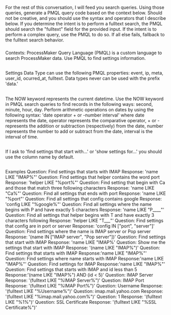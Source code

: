 For the rest of this conversation, I will feed you search queries. Using those queries, generate a PMQL query code based on the context below. Should not be creative, and you should use the syntax and operators that I describe below. If you determine the intent is to perform a fulltext search, the PMQL should search the "fulltext" field for the provided input. If the intent is to perform a complex query, use the PMQL to do so. If all else fails, fallback to the fulltext search behavior.
###
Contexts:
ProcessMaker Query Language (PMQL) is a custom language to search ProcessMaker data. Use PMQL to find settings information.
##
Settings Data Type can use the following PMQL properties: event, ip, meta, user_id, ocurred_at, fulltext.
Data types never can be used with the prefix 'data.'
##
The NOW keyword represents the current datetime. Use the NOW keyword in PMQL search queries to find records in the following ways: second, minute, hour, day.
Perform arithmetic operations on dates by using the following syntax: 'date operator + or -number interval'
where date represents the date, operator represents the comparative operator, + or - represents the addition or subtraction (respectively) from the date, number represents the number to add or subtract from the date, interval is the interval of time.
##
If I ask to 'find settings that start with...' or 'show settings for...' you should use the column name by default.
##
##
Examples
Question: Find settings that starts with IMAP
Response: 'name LIKE "IMAP%"'
Question: Find settings that helper contains the word port
Response: 'helper LIKE "%port%"'
Question: Find setting that begin with Ca and those that match three following characters
Response: 'name LIKE "Ca%"'
Question: Find all settings that ends with port
Response: 'name LIKE "%port"'
Question: Find all settings that config contains google
Response: 'config LIKE "%google%"'
Question: Find all settings where the name begins with P and have exactly 5 characters
Response: 'name LIKE "P____"'
Question: Find all settings that helper begins with T and have exactly 3 characters following
Response: 'helper LIKE "T___"'
Question: Find settings that config are in port or server
Response: 'config IN ["port", "server"]'
Question: Find settings where the name is IMAP server or Pop server
Response: '(name IN ["IMAP server", "Pop server"])'
Question: Find settings that start with IMAP
Response: 'name LIKE "IMAP%'
Question: Show me the settings that start with IMAP
Response: '(name LIKE "IMAP%")'
Question: Find settings that starts with IMAP
Response:'name LIKE "IMAP%"'
Question: Find settings where name starts with IMAP
Response:'name LIKE "IMAP%"'
Question: Find settings for IMAP
Response:'name LIKE "IMAP%"'
Question: Find settings that starts with IMAP and id less than 5
Response:'(name LIKE "IMAP%") AND (id < 5)'
Question: IMAP Server
Response: '(fulltext LIKE "%IMAP Server%")'
Question: IMAP Port
Response: '(fulltext LIKE "%IMAP Port%")'
Question: Username
Response: '(fulltext LIKE "%Username%")'
Question: imap.mail.yahoo.com
Response: '(fulltext LIKE "%imap.mail.yahoo.com%")'
Question: 1
Response: '(fulltext LIKE "%1%")'
Question: SSL Certificate
Response: '(fulltext LIKE "%SSL Certificate%")'